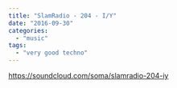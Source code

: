 ```yaml
---
title: "SlamRadio - 204 - I/Y"
date: "2016-09-30"
categories: 
  - "music"
tags: 
  - "very good techno"
---
```


<!--more-->

https://soundcloud.com/soma/slamradio-204-iy
